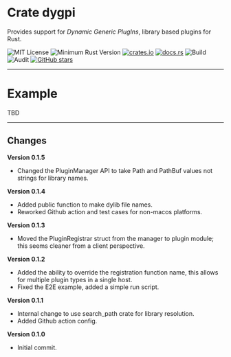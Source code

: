 # Crate dygpi

Provides support for _Dynamic Generic PlugIns_, library based plugins for Rust.

![MIT License](https://img.shields.io/badge/license-mit-118811.svg)
![Minimum Rust Version](https://img.shields.io/badge/Min%20Rust-1.50-green.svg)
[![crates.io](https://img.shields.io/crates/v/dygpi.svg)](https://crates.io/crates/dygpi)
[![docs.rs](https://docs.rs/dygpi/badge.svg)](https://docs.rs/dygpi)
![Build](https://github.com/johnstonskj/rust-dygpi/workflows/Rust/badge.svg)
![Audit](https://github.com/johnstonskj/rust-dygpi/workflows/Security%20audit/badge.svg)
[![GitHub stars](https://img.shields.io/github/stars/johnstonskj/rust-dygpi.svg)](https://github.com/johnstonskj/rust-dygpi/stargazers)

-----

# Example

TBD

-----

## Changes

**Version 0.1.5**

* Changed the PluginManager API to take Path and PathBuf values not strings for library names.
 
**Version 0.1.4**

* Added public function to make dylib file names.
* Reworked Github action and test cases for non-macos platforms.

**Version 0.1.3**

* Moved the PluginRegistrar struct from the manager to plugin module; this seems cleaner from a client perspective.

**Version 0.1.2**

* Added the ability to override the registration function name, this allows for multiple plugin types in a single host.
* Fixed the E2E example, added a simple run script.

**Version 0.1.1**

* Internal change to use search_path crate for library resolution.
* Added Github action config.

**Version 0.1.0**

* Initial commit.
